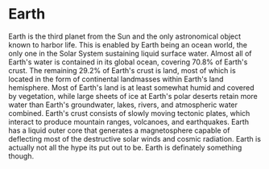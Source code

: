 # Earth

Earth is the third planet from the Sun and the only astronomical object known to harbor life. This is enabled by Earth being an ocean world, the only one in the Solar System sustaining liquid surface water. Almost all of Earth's water is contained in its global ocean, covering 70.8% of Earth's crust. The remaining 29.2% of Earth's crust is land, most of which is located in the form of continental landmasses within Earth's land hemisphere. Most of Earth's land is at least somewhat humid and covered by vegetation, while large sheets of ice at Earth's polar deserts retain more water than Earth's groundwater, lakes, rivers, and atmospheric water combined. Earth's crust consists of slowly moving tectonic plates, which interact to produce mountain ranges, volcanoes, and earthquakes. Earth has a liquid outer core that generates a magnetosphere capable of deflecting most of the destructive solar winds and cosmic radiation.
Earth is actually not all the hype its put out to be.
 Earth is definately something though.
